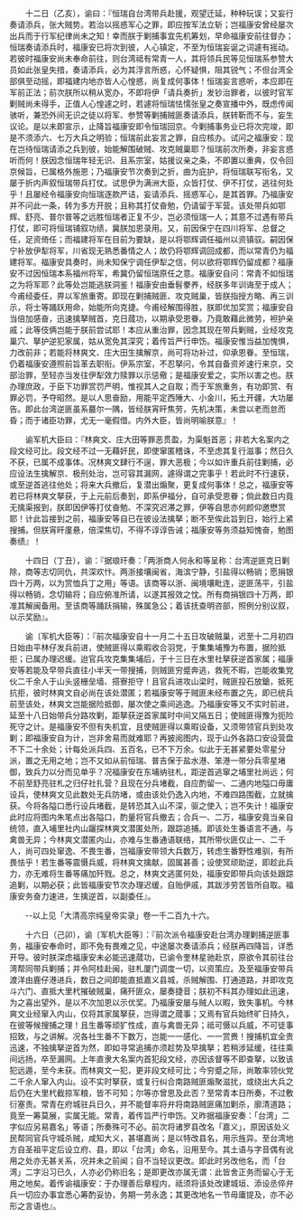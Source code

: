 <!-- { "loadSidebar": true } -->
　　十二日（乙亥），谕曰：『恒瑞自台湾带兵赴援，观望迁延，种种玩误；又妄行奏请添兵，张大贼势。若治以摇惑军心之罪，即应按军法立斩；岂福康安曾经屡次出兵而于行军纪律尚未之知！幸而朕于剿捕事宜先机筹划，早命福康安前往督办；恒瑞奏请添兵时，福康安已将次到彼，人心镇定，不至为恒瑞妄诞之词遽有摇动。若彼时福康安尚未奉命前往，则台湾祗有常青一人，其将领兵民等见恒瑞系参赞大员如此张皇失措，奏请添兵，必为其浮言所惑，心怀疑惧，阻其锐气；不但台湾全部俱至动摇，即福建内地亦皆人心惶惑，尚复成何事体！恒瑞妄言惑听，本应即在军前正法；前次朕所以稍从宽办，不即将伊「请兵奏折」发钞治罪者，以彼时官军剿贼尚未得手，正值人心惶遽之时，若遽将恒瑞怯懦张皇之奏宣播中外，既虑传闻骇听，兼恐外间无识之徒以将军、参赞等剿捕贼匪奏请添兵，朕转靳而不与，妄生议论。是以未即宣示，止降旨福康安即令恒瑞回京。今剿捕事务业已将次完竣，即是不须添六、七万大兵之明验；恒瑞前此妄言之罪，自应核办。试问之福康安：现在岂待恒瑞请添之兵到彼，始能解围破贼、攻克贼巢耶？恒瑞前次所奏，非妄言惑听而何！朕因念恒瑞年轻无识、且系宗室，姑援议亲之条，不即置以重典，仅令回京候旨，已属格外施恩；乃福康安节次奏到之折，曲为庇护，将恒瑞联写衔名，又屡于折内声叙恒瑞带兵打仗。试思伊为满洲大臣，众皆打仗、伊不打仗，逃往何处乎！且屡经令福康安向恒瑞逐款严诘，妄请添兵、摇惑军心，是其首罪。乃福康安并不问此一条，转为多方开脱；且称其打仗奋勉，仍请留于军营。该处带兵如鄂辉、舒亮、普尔普等之远胜恒瑞者正复不少，岂必须恒瑞一人；其意不过遇有带兵打仗，即可将恒瑞铺叙功绩，冀朕加恩录用。又，前因保宁在四川将军、总督之任，足资倚任；而福建将军在目前为要缺，是以将鄂辉调任福州以资镇驭。嗣因保宁补放伊犁将军，川省现无熟悉番情之人；故仍将鄂辉调回成都，而以常青仍为福建将军。福康安具奏时，尚未知保宁调任伊犁之信，何以欲将鄂辉仍留成都？福康安不过因恒瑞本系福州将军，希冀仍留恒瑞原任之意。福康安自问：常青不如恒瑞之为将军耶？此等处岂能逃朕洞鉴！福康安由垂髫豢养，经朕多年训诲至于成人；今甫经委任，畀以军旅重寄。即现在剿捕贼匪、攻克贼巢，皆朕指授方略、再三训示，将士等踊跃用命，始能所向克捷。今甫经解围得胜，朕即优加奖赏；福康安自当倍加感奋，迅速擒拏贼首，克日蒇功，以期承受恩眷。乃竟敢藉此微劳，袒护亲戚；此等伎俩岂能于朕前尝试耶！本应从重治罪，因念其现在带兵剿贼，业经攻克巢穴、拏护逆犯家属，姑从宽免其深究；着传旨严行申饬。福康安惟当益加愧惧，力改前非；若能将林爽文、庄大田生擒解京，尚可将功补过，仰承恩眷。至恒瑞，仍着福康安遵照前旨革去职衔。伊系宗室，不忍拏问，令其自备资斧速行来京，交部治罪，至轻亦当发往伊犁效力赎罪以示惩儆；是福康安爱之，实所以害之也。朕办理庶政，于臣下功罪赏罚严明，惟视其人之自取；而于军旅重务，有功即赏、有罪必罚，予夺昭然。是以人思奋励，用能平定西陲大、小金川，拓土开疆，大功屡告。即此台湾逆匪虽系蕞尔一隅，皆经朕宵旰焦劳，先机决策，未尝以老而怠而昏；而于诸臣功罪，尤无一毫假借。内外大臣，皆尚明喻朕意』！

　　谕军机大臣曰：『林爽文、庄大田等罪恶贯盈，为渠魁首恶；非若大名案内之段文经可比。段文经不过一无藉奸民，即使窜匿稽诛，不至虑其复行滋事；然日久不获，已属不成事体。况林爽文肆行不逞，罪大恶极；今以如许重兵前往剿捕，必应设法生擒解京、极刑处治，岂可容其漏网，遽得谓之完事乎！若此时不行速获，或至逆首逃往他处；将来大兵撤后，复潜出煽聚，更复成何事体！总之，福康安等若已将林爽文拏获，于上元前后奏到，即系伊福分，自可承受恩眷；倘此数日内竟无擒渠报到，朕即因伊等打仗奋勉、不深究迟滞之罪，伊等自思亦何颜仰邀懋赏耶！计此旨接到之前，福康安等自已在彼设法擒拏；断不至俟此旨到日，始行上紧搜捕。但朕宵旰廑悬，倍深焦切，不得不谆谆告诫；福康安等务须益知愧奋，勉图奏绩』！

　　十四日（丁丑），谕：『据琅玕奏：「两浙商人何永和等呈称：台湾逆匪克日剿除，商等志切同仇，共深欢忭。两浙接壤闽省，海滨宁静，引盐得以畅销；愿捐银四十万两，以为赏恤兵丁之用」等语。该商等以浙、闽境壤毗连，逆匪荡平，引盐得以畅销，念切输将；自应俯准所请，以遂其报效之忱。所有商捐银四十万两，即准其解闽备用。至该商等踊跃捐输，殊属急公；着该抚查明咨部，照例分别议叙，以示奖励』。

　　谕〔军机大臣等〕：『前次福康安自十一月二十五日攻破贼巢，迟至十二月初四日始由平林仔发兵前进，使贼匪得以乘暇收合羽党，于集集埔豫为布置，据险抵拒；已属办理迟缓。迨官兵攻克集集埔后，于十三日在水里社拏获逆首家属；福康安等若能及早带兵直往小半天一带搜捕，则贼匪穷蹙奔逃，救死不暇，岂能收集党伙二千余人于山头竖栅垒墙、搭寮拒守！且官兵进攻山梁时，贼匪投石放鎗，抵死抗拒，彼时林爽文自必尚在该处潜匿；若福康安等于贼匪未经布置之先，即已统兵前至该处，林爽文岂能据险抵御，屡次使之乘间逃逸。乃福康安等又不实时前进，延至十八日始带兵分路攻剿，距拏获逆首家属时中间又隔五日；使贼匪得豫为扼险死守之计。是福康安不但有失机宜，且使贼匪得以乘暇设备，又须带领官兵到处攻剿；即福康安自为计，岂非舍易而就难耶？再披阅图内，现于山外各路口安设营盘不下二十余处；计每处派兵四、五百名，已不下万余。似此于无甚紧要处零星分派，置之无用之地；岂不又如从前恒瑞、普吉保于盐水港、笨港一带分兵零星堵御，致兵力以分而见单乎？况福康安在东埔纳驻札，距逆首逃窜之埔里社尚远；何不前至舒亮驻札之归仔社扎营？且现在分兵堵截，自应酌留一、二通内地隘口毋庸设兵，使林爽文见此数处无兵防堵，或由该处仍逸入内地，不难四路围截，立就擒获。今将各隘口悉行设兵堵截，是转恐其入山不深，驱之使入；岂不失计！福康安此时应将图内朱笔点出各隘口，酌量将官兵撤去；合兵一、二万，福康安竟当亲自统领，直入埔里社内山躧探林爽文潜匿处所，跟踪追捕。即该处生番语言不通，与禽兽无异；今林爽文潜匿内山，亦难与生番通语联络，其所带伙匪仅止一、二千人，尚可四处窜逸、不畏生番，岂福康安带领大兵数万，转虑生番野性难驯，有所畏怯乎！若生番等震慑兵威，将林爽文擒献，固属甚善；设使冥顽助逆，即趁此兵力，亦无难将生番等痛加歼戮。总之，林爽文逃匿何处，福康安即带兵向该处跟踪追剿，以期必获；此皆福康安节次办理迟缓，自贻伊戚，其跋涉劳苦皆所自取。福康安务奋力速进，生擒逆首，以副委任』。

　　--以上见「大清高宗纯皇帝实录」卷一千二百九十六。

　　十六日（己卯），谕〔军机大臣等〕：『前次派令福康安赴台湾办理剿捕逆匪事务，福康安奉命时，即不免有畏难之见，中途屡次奏请添兵；经朕再四降旨，详悉开导。彼时朕深虑福康安未必能迅速蒇功，已谕令奎林星驰赴京，原欲令其前往台湾帮同带兵剿捕；并令阿桂赴闽，驻札厦门调度一切，以资策应。及至福康安带兵渡洋由鹿仔港进兵，数日之间即能直抵嘉义县城，杀贼解围、打通道路，并即攻克斗六门、直抵大里杙摧破贼巢，痛歼匪众，屡奏捷音；朕初不料其办理如此迅速，为之喜出望外，是以不次加恩以示优奖。乃福康安屡与贼人以暇，致失事机。今林爽文业经窜入内山，仅将其家属拏获，岂得谓之蒇事；又焉有官兵始终旷日持久，在彼等候搜捕之理！且生番等顽犷性成，直与禽兽无异；祗可慑以兵威，不可徒事招致，与之讲解。况各社生番不下数万，岂能一一感化、一一赏赉！搜捕机宜全贵迅速，不独擒拏逆首为然，即如寻常追捕亦须趁势及早擒拏；若稍涉延缓，往往乘间远扬，卒至漏网。上年直隶大名案内首犯段文经，亦因该督等不即查拏，以致该犯远遁，至今未获。而林爽文一犯，更非段文经可比；今穷蹙之际，尚敢率领伙党二千余人窜入内山。设不实时拏获，或复行纠合南路贼匪煽聚滋扰，或绕出大兵之后仍在大里杙截掠军粮，皆不可知；尔等亦曾思及此否？至常青本日所奏，不过敷衍塞责。常青在府城驻兵日久，并不能督率将弁将南路贼匪痛加剿杀，廓清道路；竟至一筹莫展，实属无能。常青，着传旨严行申饬。又昨据福康安奏：「台湾」二字似应另易嘉名」等语；所奏殊可不必。前次将诸罗县改名「嘉义」，原因该处义民帮同官兵守城杀贼，咸知大义，甚堪嘉尚；是以特改县名，用示旌异。至台湾地方自圣祖平定后设立府、县，即以「台湾」命名，沿用至今。其土语与字音偶有讹用之处亦无甚关系，况并未之前闻；自不当轻议更改。即此时另改他名，而「台湾」二字沿习已久，人亦必仍称旧名；是即更改亦属无谓：此皆舍正务而留心于无用之地矣。着传谕福康安：于办理善后章程内，祗须将该处改建城垣、添设丞倅弁兵一切应办事宜悉心筹酌妥协，务期一劳永逸；其更改地名一节毋庸提及，亦不必形之言语也』。

